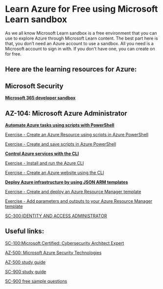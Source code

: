 # Learn Azure for Free using Microsoft Learn sandbox

As we all know Microsoft Learn sandbox is a free environment that you can use to explore Azure through Microsoft Learn content. The best part here is that, you don’t need an Azure account to use a sandbox. All you need is a Microsoft account to sign in with. If you don't have one, you can create on for free.

Here are the learning resources for Azure:
--
Microsoft Security
--
 
**[Microsoft 365 developer sandbox](https://aka.ms/M365DevProgram/)**

AZ-104: Microsoft Azure Administrator 
--
**[Automate Azure tasks using scripts with PowerShell](https://docs.microsoft.com/en-us/learn/modules/automate-azure-tasks-with-powershell/)**

[Exercise - Create an Azure Resource using scripts in Azure PowerShell](https://docs.microsoft.com/en-us/learn/modules/automate-azure-tasks-with-powershell/6-exercise-create-resource-interactively)

[Exercise - Create and save scripts in Azure PowerShell](https://docs.microsoft.com/en-us/learn/modules/automate-azure-tasks-with-powershell/8-exercise-create-resource-using-script)

**[Control Azure services with the CLI](https://docs.microsoft.com/en-us/learn/modules/control-azure-services-with-cli/)**

[Exercise - Install and run the Azure CLI](https://docs.microsoft.com/en-us/learn/modules/control-azure-services-with-cli/3-exercise-install-and-run-the-azure-cli?pivots=windows)

[Exercise - Create an Azure website using the CLI](https://docs.microsoft.com/en-us/learn/modules/control-azure-services-with-cli/5-exercise-create-website-using-the-cli?ns-enrollment-type=LearningPath&ns-enrollment-id=learn.az104-admin-prerequisites)

**[Deploy Azure infrastructure by using JSON ARM templates](https://docs.microsoft.com/en-us/learn/modules/create-azure-resource-manager-template-vs-code/)**

[Exercise - Create and deploy an Azure Resource Manager template](https://docs.microsoft.com/en-us/learn/modules/create-azure-resource-manager-template-vs-code/3-exercise-create-and-deploy-template?pivots=powershell)

[Exercise - Add parameters and outputs to your Azure Resource Manager template](https://docs.microsoft.com/en-us/learn/modules/create-azure-resource-manager-template-vs-code/5-exercise-parameters-output?pivots=powershell)


[SC-300:IDENTITY AND ACCESS ADMINISTRATOR](https://microsoftlearning.github.io/SC-300-Identity-and-Access-Administrator/) 

Useful links:
--

[SC-100:Microsoft Certified: Cybersecurity Architect Expert](https://docs.microsoft.com/en-us/learn/certifications/exams/sc-100)

[AZ-500: Microsoft Azure Security Technologies](https://microsoftlearning.github.io/AZ500-AzureSecurityTechnologies/) 

[AZ-500 study guide](https://query.prod.cms.rt.microsoft.com/cms/api/am/binary/RE3VC70) 

[SC-900 study guide](https://query.prod.cms.rt.microsoft.com/cms/api/am/binary/RE4Mr81) 

[SC-900 free sample questions](https://docs.microsoft.com/en-us/certifications/resources/sc-900-sample-questions?azure-portal=true) 

